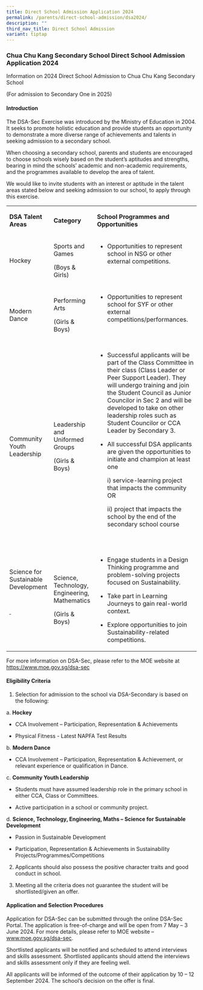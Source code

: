 ```yaml
---
title: Direct School Admission Application 2024
permalink: /parents/direct-school-admission/dsa2024/
description: ""
third_nav_title: Direct School Admission
variant: tiptap
---
```

<h3>Chua Chu Kang Secondary School Direct School Admission Application 2024</h3>
<p>Information on 2024 Direct School Admission to Chua Chu Kang Secondary
School&nbsp;</p>
<p>(For admission to Secondary One in 2025)</p>
<p></p>
<h4><strong>Introduction</strong></h4>
<p>The DSA-Sec Exercise was introduced by the Ministry of Education in 2004.
It seeks to promote holistic education and provide students an opportunity
to demonstrate a more diverse range of achievements and talents in seeking
admission to a secondary school.</p>
<p>When choosing a secondary school, parents and students are encouraged
to choose schools wisely based on the student’s aptitudes and strengths,
bearing in mind the schools’ academic and non-academic requirements, and
the programmes available to develop the area of talent.</p>
<p>We would like to invite students with an interest or aptitude in the talent
areas stated below and seeking admission to our school, to apply through
this exercise.</p>
<table style="minWidth: 75px">
<colgroup>
<col>
<col>
<col>
</colgroup>
<tbody>
<tr>
<td rowspan="1" colspan="1">
<p><strong>DSA Talent Areas</strong>
</p>
</td>
<td rowspan="1" colspan="1">
<p><strong>Category</strong>
</p>
</td>
<td rowspan="1" colspan="1">
<p><strong>School Programmes and Opportunities</strong>
</p>
</td>
</tr>
<tr>
<td rowspan="1" colspan="1">
<p>Hockey</p>
</td>
<td rowspan="1" colspan="1">
<p>Sports and Games</p>
<p>(Boys &amp; Girls)</p>
</td>
<td rowspan="1" colspan="1">
<ul data-tight="true" class="tight">
<li>
<p>Opportunities to represent school in NSG or other external competitions.</p>
</li>
</ul>
<p>&nbsp;</p>
</td>
</tr>
<tr>
<td rowspan="1" colspan="1">
<p>Modern Dance</p>
</td>
<td rowspan="1" colspan="1">
<p>Performing Arts</p>
<p>(Girls &amp; Boys)</p>
</td>
<td rowspan="1" colspan="1">
<ul data-tight="true" class="tight">
<li>
<p>Opportunities to represent school for SYF or other external competitions/performances.</p>
</li>
</ul>
<p>&nbsp;</p>
</td>
</tr>
<tr>
<td rowspan="1" colspan="1">
<p>Community Youth Leadership</p>
</td>
<td rowspan="1" colspan="1">
<p>Leadership and Uniformed Groups</p>
<p>(Girls &amp; Boys)</p>
</td>
<td rowspan="1" colspan="1">
<ul data-tight="true" class="tight">
<li>
<p>Successful applicants will be part of the Class Committee in their class
(Class Leader or Peer Support Leader). They will undergo training and join
the Student Council as Junior Councilor in Sec 2 and will be developed
to take on other leadership roles such as Student Councilor or CCA Leader
by Secondary 3.&nbsp;</p>
</li>
<li>
<p>All successful DSA applicants are given the opportunities to initiate
and champion at least one</p>
<p>i) service-learning project that impacts the community OR</p>
<p>ii) project that impacts the school&nbsp;by the end of the secondary school
course</p>
</li>
</ul>
<p>&nbsp;</p>
</td>
</tr>
<tr>
<td rowspan="1" colspan="1">
<p>Science for Sustainable Development</p>
<p>&nbsp;</p>
<p><s>&nbsp;</s>
</p>
<p>&nbsp;</p>
</td>
<td rowspan="1" colspan="1">
<p>Science, Technology, Engineering, Mathematics</p>
<p>(Girls &amp; Boys)</p>
</td>
<td rowspan="1" colspan="1">
<ul data-tight="true" class="tight">
<li>
<p>Engage students in a Design Thinking programme and problem-solving projects
focused on Sustainability.</p>
</li>
<li>
<p>Take part in Learning Journeys to gain real-world context.</p>
</li>
<li>
<p>Explore opportunities to join Sustainability-related competitions.</p>
</li>
</ul>
</td>
</tr>
</tbody>
</table>
<p></p>
<p>For more information on DSA-Sec, please refer to the MOE website at
<a href="https://www.moe.gov.sg/dsa-sec" rel="noopener noreferrer nofollow" target="_blank">https://www.moe.gov.sg/dsa-sec</a>
</p>
<p></p>
<h4><strong>Eligibility Criteria</strong></h4>
<ol data-tight="true" class="tight">
<li>
<p>Selection for admission to the school via DSA-Secondary is based on the
following:</p>
</li>
</ol>
<p>a. <strong>Hockey</strong>
</p>
<ul data-tight="true" class="tight">
<li>
<p>CCA Involvement – Participation, Representation &amp; Achievements</p>
</li>
<li>
<p>Physical Fitness - Latest NAPFA Test Results</p>
</li>
</ul>
<p>b. <strong>Modern Dance</strong>
</p>
<ul data-tight="true" class="tight">
<li>
<p>CCA Involvement – Participation, Representation &amp; Achievement, or
relevant experience or qualification in Dance.</p>
</li>
</ul>
<p>c. <strong>Community Youth Leadership</strong> 
</p>
<ul data-tight="true" class="tight">
<li>
<p>Students must have assumed leadership role in the primary school in either
CCA, Class or Committees.</p>
</li>
<li>
<p>Active participation in a school or community project.</p>
</li>
</ul>
<p>d. <strong>Science, Technology, Engineering, Maths – Science for Sustainable Development </strong>
</p>
<ul data-tight="true" class="tight">
<li>
<p>Passion in Sustainable Development</p>
</li>
<li>
<p>Participation, Representation &amp; Achievements in Sustainability Projects/Programmes/Competitions</p>
<p></p>
</li>
</ul>
<ol start="2" data-tight="true" class="tight">
<li>
<p>Applicants should also possess the positive character traits and good
conduct in school.</p>
</li>
<li>
<p>Meeting all the criteria does not guarantee the student will be shortlisted/given
an offer.</p>
</li>
</ol>
<p></p>
<h4>Application and Selection Procedures  </h4>
<p>Application for DSA-Sec can be submitted through the online DSA-Sec Portal.
The application is free-of-charge and will be open from 7 May – 3 June
2024. For more details, please refer to MOE website – <a href="www.moe.gov.sg/dsa-sec" rel="noopener noreferrer nofollow" target="_blank">www.moe.gov.sg/dsa-sec</a>.</p>
<p>Shortlisted applicants will be notified and scheduled to attend interviews
and skills assessment. Shortlisted applicants should attend the interviews
and skills assessment only if they are feeling well.</p>
<p>All applicants will be informed of the outcome of their application by
10 – 12 September 2024. The school’s decision on the offer is final.</p>
<p></p>
<p></p>
<p></p>
<p></p>
<p></p>
<p></p>
<p></p>
<p></p>
<p></p>
<p></p>
<p></p>
<p></p>
<p></p>
<p></p>